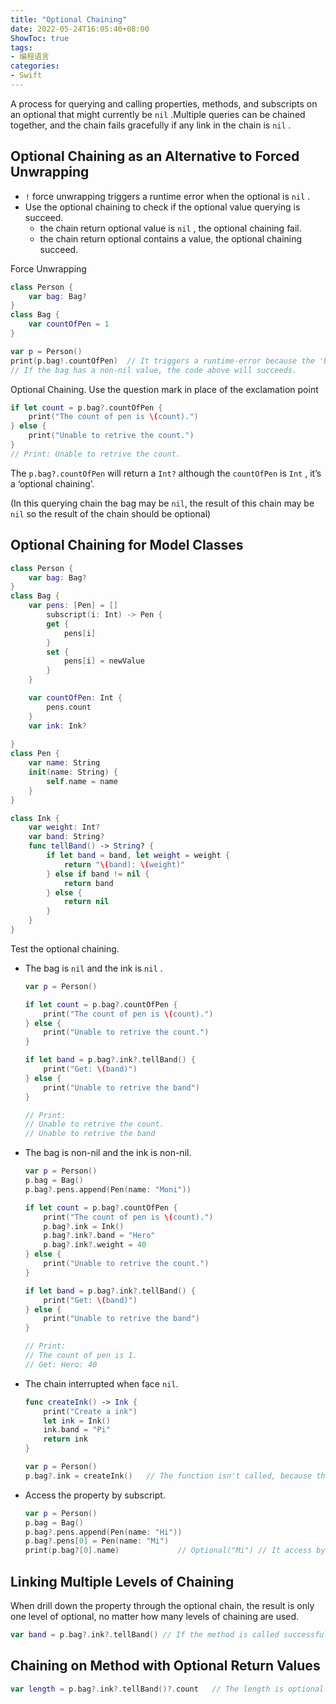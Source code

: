 ```yaml
---
title: "Optional Chaining"
date: 2022-05-24T16:05:40+08:00
ShowToc: true
tags:
- 编程语言
categories:
- Swift
---
```


A process for querying and calling properties, methods, and subscripts on an optional that might currently be `nil` .Multiple queries can be chained together, and the chain fails gracefully if any link in the chain is `nil` .

## Optional Chaining as an Alternative to Forced Unwrapping

- `!` force unwrapping triggers a runtime error when the optional is `nil` .
- Use the optional chaining to check if the optional value querying is succeed.
    - the chain return optional value is `nil` , the optional chaining fail.
    - the chain return optional contains a value, the optional chaining succeed.

Force Unwrapping

```swift
class Person {
    var bag: Bag?
}
class Bag {
    var countOfPen = 1
}

var p = Person()
print(p.bag!.countOfPen)  // It triggers a runtime-error because the 'bag' is nil, it's not graceful.
// If the bag has a non-nil value, the code above will succeeds.
```

Optional Chaining. Use the question mark in place of the exclamation point

```swift
if let count = p.bag?.countOfPen {
    print("The count of pen is \(count).")
} else {
    print("Unable to retrive the count.")
}
// Print: Unable to retrive the count.
```

The `p.bag?.countOfPen` will return a `Int?` although the `countOfPen` is `Int` , it’s a ‘optional chaining’.

(In this querying chain the bag may be `nil`, the result of this chain may be `nil` so the result of the chain should be optional)

## Optional Chaining for Model Classes

```swift
class Person {
    var bag: Bag?
}
class Bag {
    var pens: [Pen] = []
		subscript(i: Int) -> Pen {
        get {
            pens[i]
        }
        set {
            pens[i] = newValue
        }
    }

    var countOfPen: Int {
        pens.count
    }
    var ink: Ink?
    
}
class Pen {
    var name: String
    init(name: String) {
        self.name = name
    }
}

class Ink {
    var weight: Int?
    var band: String?
    func tellBand() -> String? {
        if let band = band, let weight = weight {
            return "\(band): \(weight)"
        } else if band != nil {
            return band
        } else {
            return nil
        }
    }
}
```

Test the optional chaining.

- The bag is `nil` and the ink is `nil` .
    
    ```swift
    var p = Person()
    
    if let count = p.bag?.countOfPen {
        print("The count of pen is \(count).")
    } else {
        print("Unable to retrive the count.")
    }
    
    if let band = p.bag?.ink?.tellBand() {
        print("Get: \(band)")
    } else {
        print("Unable to retrive the band")
    }
    
    // Print:
    // Unable to retrive the count.
    // Unable to retrive the band
    ```
    
- The bag is non-nil and the ink is non-nil.
    
    ```swift
    var p = Person()
    p.bag = Bag()
    p.bag?.pens.append(Pen(name: "Moni"))
    
    if let count = p.bag?.countOfPen {
        print("The count of pen is \(count).")
        p.bag?.ink = Ink()
        p.bag?.ink?.band = "Hero"
        p.bag?.ink?.weight = 40
    } else {
        print("Unable to retrive the count.")
    }
    
    if let band = p.bag?.ink?.tellBand() {
        print("Get: \(band)")
    } else {
        print("Unable to retrive the band")
    }
    
    // Print:
    // The count of pen is 1.
    // Get: Hero: 40
    ```
    
- The chain interrupted when face `nil`.
    
    ```swift
    func createInk() -> Ink {
        print("Create a ink")
        let ink = Ink()
        ink.band = "Pi"
        return ink
    }
    
    var p = Person()
    p.bag?.ink = createInk()   // The function isn't called, because the bag is nil.
    ```
    
- Access the property by subscript.
    
    ```swift
    var p = Person()
    p.bag = Bag()
    p.bag?.pens.append(Pen(name: "Hi"))
    p.bag?.pens[0] = Pen(name: "Mi")
    print(p.bag?[0].name)             // Optional("Mi") // It access by subscript(i: Int)
    ```
    

## Linking Multiple Levels of Chaining

When drill down the property through the optional chain, the result is only one level of optional, no matter how many levels of chaining are used.

```swift
var band = p.bag?.ink?.tellBand() // If the method is called successfully, the band will just be 'String?' 
```

## Chaining on Method with Optional Return Values

```swift
var length = p.bag?.ink?.tellBand()?.count   // The length is optional after the assignment.
```